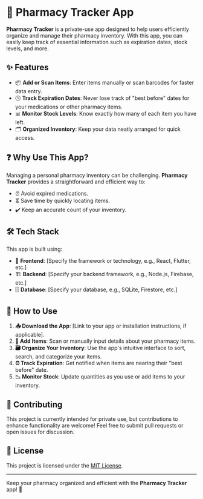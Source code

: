 # 💊 Pharmacy Tracker App

**Pharmacy Tracker** is a private-use app designed to help users efficiently organize and manage their pharmacy inventory. With this app, you can easily keep track of essential information such as expiration dates, stock levels, and more.

## ✨ Features

- 📦 **Add or Scan Items**: Enter items manually or scan barcodes for faster data entry.
- 🕒 **Track Expiration Dates**: Never lose track of "best before" dates for your medications or other pharmacy items.
- 📊 **Monitor Stock Levels**: Know exactly how many of each item you have left.
- 🗂️ **Organized Inventory**: Keep your data neatly arranged for quick access.

## ❓ Why Use This App?

Managing a personal pharmacy inventory can be challenging. **Pharmacy Tracker** provides a straightforward and efficient way to:

- ⏰ Avoid expired medications.
- ⏳ Save time by quickly locating items.
- ✔️ Keep an accurate count of your inventory.

## 🛠️ Tech Stack

This app is built using:

- 🎨 **Frontend**: [Specify the framework or technology, e.g., React, Flutter, etc.]
- 🏗️ **Backend**: [Specify your backend framework, e.g., Node.js, Firebase, etc.]
- 🗄️ **Database**: [Specify your database, e.g., SQLite, Firestore, etc.]

## 🚀 How to Use

1. **📥 Download the App**: [Link to your app or installation instructions, if applicable].
2. **📝 Add Items**: Scan or manually input details about your pharmacy items.
3. **🗃️ Organize Your Inventory**: Use the app's intuitive interface to sort, search, and categorize your items.
4. **⏰ Track Expiration**: Get notified when items are nearing their "best before" date.
5. **📉 Monitor Stock**: Update quantities as you use or add items to your inventory.

## 🤝 Contributing

This project is currently intended for private use, but contributions to enhance functionality are welcome! Feel free to submit pull requests or open issues for discussion.

## 📜 License

This project is licensed under the [MIT License](LICENSE).

---

Keep your pharmacy organized and efficient with the **Pharmacy Tracker** app! 🎉
 
